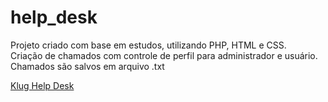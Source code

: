 # help_desk

Projeto criado com base em estudos, utilizando PHP, HTML e CSS.<br/>
Criação de chamados com controle de perfil para administrador e usuário.<br/>
Chamados são salvos em arquivo .txt

<a href="http://klugdesk.ga/">Klug Help Desk</a>

